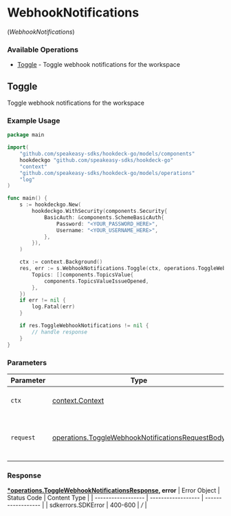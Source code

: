 # WebhookNotifications
(*WebhookNotifications*)

### Available Operations

* [Toggle](#toggle) - Toggle webhook notifications for the workspace

## Toggle

Toggle webhook notifications for the workspace

### Example Usage

```go
package main

import(
	"github.com/speakeasy-sdks/hookdeck-go/models/components"
	hookdeckgo "github.com/speakeasy-sdks/hookdeck-go"
	"context"
	"github.com/speakeasy-sdks/hookdeck-go/models/operations"
	"log"
)

func main() {
    s := hookdeckgo.New(
        hookdeckgo.WithSecurity(components.Security{
            BasicAuth: &components.SchemeBasicAuth{
                Password: "<YOUR_PASSWORD_HERE>",
                Username: "<YOUR_USERNAME_HERE>",
            },
        }),
    )

    ctx := context.Background()
    res, err := s.WebhookNotifications.Toggle(ctx, operations.ToggleWebhookNotificationsRequestBody{
        Topics: []components.TopicsValue{
            components.TopicsValueIssueOpened,
        },
    })
    if err != nil {
        log.Fatal(err)
    }

    if res.ToggleWebhookNotifications != nil {
        // handle response
    }
}
```

### Parameters

| Parameter                                                                                                            | Type                                                                                                                 | Required                                                                                                             | Description                                                                                                          |
| -------------------------------------------------------------------------------------------------------------------- | -------------------------------------------------------------------------------------------------------------------- | -------------------------------------------------------------------------------------------------------------------- | -------------------------------------------------------------------------------------------------------------------- |
| `ctx`                                                                                                                | [context.Context](https://pkg.go.dev/context#Context)                                                                | :heavy_check_mark:                                                                                                   | The context to use for the request.                                                                                  |
| `request`                                                                                                            | [operations.ToggleWebhookNotificationsRequestBody](../../models/operations/togglewebhooknotificationsrequestbody.md) | :heavy_check_mark:                                                                                                   | The request object to use for the request.                                                                           |


### Response

**[*operations.ToggleWebhookNotificationsResponse](../../models/operations/togglewebhooknotificationsresponse.md), error**
| Error Object       | Status Code        | Content Type       |
| ------------------ | ------------------ | ------------------ |
| sdkerrors.SDKError | 400-600            | */*                |
